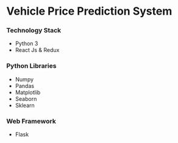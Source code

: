 # Vehicle Price Prediction System

### Technology Stack
- Python 3 
- React Js & Redux

### Python Libraries
- Numpy
- Pandas
- Matplotlib
- Seaborn
- Sklearn

### Web Framework
- Flask

